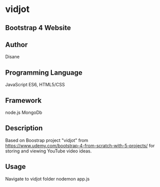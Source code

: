 # vidjot
## Bootstrap 4 Website

## Author
Disane

## Programming Language
JavaScript ES6, HTML5/CSS

## Framework
node.js
MongoDb

## Description
Based on Boostrap project "vidjot" from
https://www.udemy.com/bootstrap-4-from-scratch-with-5-projects/
for storing and viewing YouTube video ideas.

## Usage
Navigate to vidjot folder
nodemon app.js